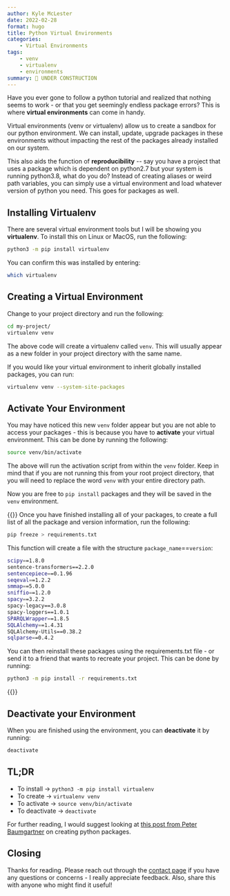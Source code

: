 ```yaml
---
author: Kyle McLester
date: 2022-02-28
format: hugo
title: Python Virtual Environments
categories:
    - Virtual Environments
tags:
    - venv
    - virtualenv
    - environments
summary: 🚧 UNDER CONSTRUCTION
---
```


Have you ever gone to follow a python tutorial and realized that nothing seems to work - or that you get seemingly endless package errors? This is where **virtual environments** can come in handy.

Virtual environments (venv or virtualenv) allow us to create a sandbox for our python environment. We can install, update, upgrade packages in these environments without impacting the rest of the packages already installed on our system.

This also aids the function of **reproducibility** -- say you have a project that uses a package which is dependent on python2.7 but your system is running python3.8, what do you do? Instead of creating aliases or weird path variables, you can simply use a virtual environment and load whatever version of python you need. This goes for packages as well.

## Installing Virtualenv

There are several virtual environment tools but I will be showing you **virtualenv**. To install this on Linux or MacOS, run the following:

```bash
python3 -m pip install virtualenv
```

You can confirm this was installed by entering:

```bash
which virtualenv
```

## Creating a Virtual Environment

Change to your project directory and run the following:

```bash
cd my-project/
virtualenv venv
```

The above code will create a virtualenv called `venv`. This will usually appear as a new folder in your project directory with the same name.

If you would like your virtual environment to inherit globally installed packages, you can run:

```bash
virtualenv venv --system-site-packages
```

## Activate Your Environment

You may have noticed this new `venv` folder appear but you are not able to access your packages - this is because you have to **activate** your virtual environment. This can be done by running the following:

```bash
source venv/bin/activate
```

The above will run the activation script from within the `venv` folder. Keep in mind that if you are not running this from your root project directory, that you will need to replace the word `venv` with your entire directory path.

Now you are free to `pip install` packages and they will be saved in the `venv` environment.

{{<collapse summary="Reproducibility Tip" >}}
Once you have finished installing all of your packages, to create a full list of all the package and version information, run the following:

```bash
pip freeze > requirements.txt
```

This function will create a file with the structure `package_name`==`version`:

```bash
scipy==1.8.0
sentence-transformers==2.2.0
sentencepiece==0.1.96
seqeval==1.2.2
smmap==5.0.0
sniffio==1.2.0
spacy==3.2.2
spacy-legacy==3.0.8
spacy-loggers==1.0.1
SPARQLWrapper==1.8.5
SQLAlchemy==1.4.31
SQLAlchemy-Utils==0.38.2
sqlparse==0.4.2
```

You can then reinstall these packages using the requirements.txt file - or send it to a friend that wants to recreate your project. This can be done by running:

```bash
python3 -m pip install -r requirements.txt
```

{{</collapse>}}

## Deactivate your Environment

When you are finished using the environment, you can **deactivate** it by running:

```bash
deactivate
```

## TL;DR

- To install -> `python3 -m pip install virtualenv`
- To create -> `virtualenv venv`
- To activate -> `source venv/bin/activate`
- To deactivate -> `deactivate`

For further reading, I would suggest looking at [this post from Peter Baumgartner](https://www.peterbaumgartner.com/blog/python-virtual-environment-package-workflow/) on creating python packages.

## Closing

Thanks for reading. Please reach out through the [contact page](https://kmclester.com/contact/) if you have any questions or concerns - I really appreciate feedback. Also, share this with anyone who might find it useful!
